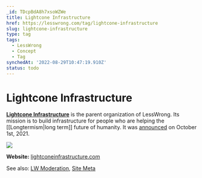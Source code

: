 ```yaml
---
_id: TDcpBdA8h7xsoWZWe
title: Lightcone Infrastructure
href: https://lesswrong.com/tag/lightcone-infrastructure
slug: lightcone-infrastructure
type: tag
tags:
  - LessWrong
  - Concept
  - Tag
synchedAt: '2022-08-29T10:47:19.910Z'
status: todo
---
```


# Lightcone Infrastructure

[**Lightcone Infrastructure**](https://www.lightconeinfrastructure.com/) is the parent organization of LessWrong. Its mission is to build infrastructure for people who are helping the [[Longtermism|long term]] future of humanity. It was [announced](https://www.lesswrong.com/posts/eR7Su77N2nK3e5YRZ/) on October 1st, 2021.

![](https://39669.cdn.cke-cs.com/rQvD3VnunXZu34m86e5f/images/19f81bb3a671af655ea5d7ac08f1916c211ec158b55f78c7.png)

**Website:** [lightconeinfrastructure.com](https://www.lightconeinfrastructure.com/)

See also: [LW Moderation](lw-moderation), [Site Meta](site-meta)
